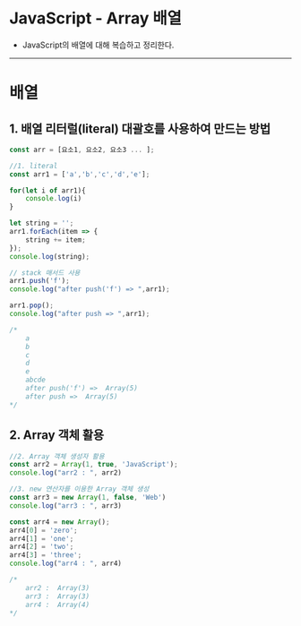 # JavaScript - Array 배열
- JavaScript의 배열에 대해 복습하고 정리한다.
---
# 배열

## 1. 배열 리터럴(literal) 대괄호를 사용하여 만드는 방법

```jsx
const arr = [요소1, 요소2, 요소3 ... ];

//1. literal
const arr1 = ['a','b','c','d','e'];

for(let i of arr1){
    console.log(i)
}

let string = '';
arr1.forEach(item => {
    string += item;
});
console.log(string);

// stack 매서드 사용
arr1.push('f');
console.log("after push('f') => ",arr1);

arr1.pop();
console.log("after push => ",arr1);

/*
	a
	b
	c
	d
	e
	abcde
	after push('f') =>  Array(5)
	after push =>  Array(5)
*/
```

## 2. Array 객체 활용

```jsx
//2. Array 객체 생성자 활용
const arr2 = Array(1, true, 'JavaScript');
console.log("arr2 : ", arr2)

//3. new 연산자를 이용한 Array 객체 생성
const arr3 = new Array(1, false, 'Web')
console.log("arr3 : ", arr3)

const arr4 = new Array();
arr4[0] = 'zero';
arr4[1] = 'one';
arr4[2] = 'two';
arr4[3] = 'three';
console.log("arr4 : ", arr4)

/*
	arr2 :  Array(3)
	arr3 :  Array(3)
	arr4 :  Array(4)
*/
```
